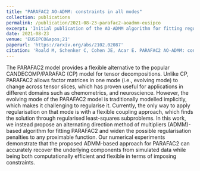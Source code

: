 ```yaml
---
title: "PARAFAC2 AO-ADMM: constraints in all modes"
collection: publications
permalink: /publication/2021-08-23-parafac2-aoadmm-eusipco
excerpt: 'Initial publication of the AO-ADMM algorithm for fitting regularized PARAFAC2 models.'
date: 2021-08-23
venue: 'EUSIPCO&apos;21'
paperurl: 'https://arxiv.org/abs/2102.02087'
citation: 'Roald M, Schenker C, Cohen JE, Acar E. PARAFAC2 AO-ADMM: constraints in all modes. 2021 29th European Signal Processing Conference (EUSIPCO) 2021 Aug 23 (pp. 1040-1044). EURASIP.'
---
```


The PARAFAC2 model provides a flexible alternative to the popular CANDECOMP/PARAFAC (CP) model for tensor decompositions. Unlike CP, PARAFAC2 allows factor matrices in one mode (i.e., evolving mode) to change across tensor slices, which has proven useful for applications in different domains such as chemometrics, and neuroscience. However, the evolving mode of the PARAFAC2 model is traditionally modelled implicitly, which makes it challenging to regularise it. Currently, the only way to apply regularisation on that mode is with a flexible coupling approach, which finds the solution through regularised least-squares subproblems. In this work, we instead propose an alternating direction method of multipliers (ADMM)-based algorithm for fitting PARAFAC2 and widen the possible regularisation penalties to any proximable function. Our numerical experiments demonstrate that the proposed ADMM-based approach for PARAFAC2 can accurately recover the underlying components from simulated data while being both computationally efficient and flexible in terms of imposing constraints. 